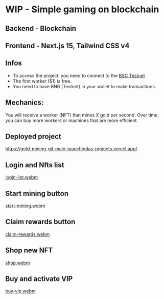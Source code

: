 # WIP - Simple gaming on blockchain

## Backend - Blockchain

## Frontend - Next.js 15, Tailwind CSS v4

## Infos
- To access the project, you need to connect to the [BSC Testnet](https://medium.com/spartanprotocol/how-to-connect-metamask-to-bsc-testnet-7d89c111ab2)
- The first worker ($1) is free.
- You need to have BNB (Testnet) in your wallet to make transactions.

## Mechanics:

You will receive a worker (NFT) that mines X gold per second. Over time, you can buy more workers or machines that are more efficient.

## Deployed project

https://gold-mining-git-main-joaochiodas-projects.vercel.app/


## Login and Nfts list 
[login-list.webm](https://github.com/user-attachments/assets/d5020cce-004f-4d94-88b6-aed003038412)

## Start mining button
[start-mining.webm](https://github.com/user-attachments/assets/42737b0f-3b74-4abc-b5a0-63e222d819c1)

## Claim rewards button
[claim-rewards.webm](https://github.com/user-attachments/assets/1518202e-e331-4ada-a528-bdb2ecd85cad)

## Shop new NFT
[shop.webm](https://github.com/user-attachments/assets/c9fc50db-d4b6-4c6f-bc22-17ff21b6a5e1)

## Buy and activate VIP
[buy-vip.webm](https://github.com/user-attachments/assets/1efd5cea-9561-4983-874c-131009ba3aa8)
